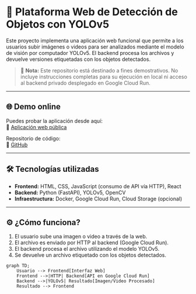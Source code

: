 # 🧠 Plataforma Web de Detección de Objetos con YOLOv5

Este proyecto implementa una aplicación web funcional que permite a los usuarios subir imágenes o videos para ser analizados mediante el modelo de visión por computador YOLOv5. El backend procesa los archivos y devuelve versiones etiquetadas con los objetos detectados.

> 🚨 **Nota:** Este repositorio está destinado a fines demostrativos. No incluye instrucciones completas para su ejecución en local ni acceso al backend privado desplegado en Google Cloud Run.

---

## 🌐 Demo online

Puedes probar la aplicación desde aquí:  
🔗 [Aplicación web pública](https://eye-ai-2a78d.web.app/)

Repositorio de código:  
📁 [GitHub](https://github.com/daaviidnch/eyeai)

---

## 🛠️ Tecnologías utilizadas

- **Frontend:** HTML, CSS, JavaScript (consumo de API vía HTTP), React
- **Backend:** Python (FastAPI), YOLOv5, OpenCV
- **Infraestructura:** Docker, Google Cloud Run, Cloud Storage (opcional)

---

## ⚙️ ¿Cómo funciona?

1. El usuario sube una imagen o video a través de la web.
2. El archivo es enviado por HTTP al backend (Google Cloud Run).
3. El backend procesa el archivo utilizando el modelo YOLOv5.
4. Se devuelve un archivo etiquetado con los objetos detectados.

```mermaid
graph TD;
    Usuario --> Frontend[Interfaz Web]
    Frontend -->|HTTP| Backend[API en Google Cloud Run]
    Backend -->|YOLOv5| Resultado[Imagen/Video Procesado]
    Resultado --> Frontend
